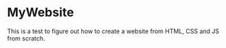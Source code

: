 # MyWebsite    
    
This is a test to figure out how to create a website from HTML, CSS and JS from scratch.
